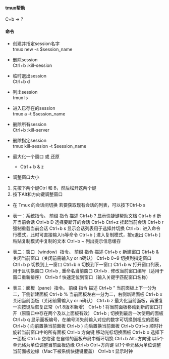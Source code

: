 #### tmux帮助 
C+b -> ?

#### 命令
- 创建并指定session名字  
tmux new -s $session_name

- 删除session  
Ctrl+b :kill-session

- 临时退出session  
Ctrl+b d

- 列出session  
tmux ls

- 进入已存在的session  
tmux a -t $session_name

- 删除所有session  
Ctrl+b :kill-server

- 删除指定session  
tmux kill-session -t $session_name

- 最大化一个窗口 或 还原
  - Ctrl + b & z
  
- 调整窗口大小
1. 先按下两个键Ctrl 和 B，然后松开这两个键
2. 按下Alt和方向键调整窗口


- 在 Tmux 的会话间切换
若要获取现有会话的列表，可以按下Ctrl-b s



- 表一：系统指令。
前缀	指令	描述
Ctrl+b	?	显示快捷键帮助文档
Ctrl+b	d	断开当前会话
Ctrl+b	D	选择要断开的会话
Ctrl+b	Ctrl+z	挂起当前会话
Ctrl+b	r	强制重载当前会话
Ctrl+b	s	显示会话列表用于选择并切换
Ctrl+b	:	进入命令行模式，此时可直接输入ls等命令
Ctrl+b	[	进入复制模式，按q退出
Ctrl+b	]	粘贴复制模式中复制的文本
Ctrl+b	~	列出提示信息缓存

- 表二：窗口（window）指令。
前缀	指令	描述
Ctrl+b	c	新建窗口
Ctrl+b	&	关闭当前窗口（关闭前需输入y or n确认）
Ctrl+b	0~9	切换到指定窗口
Ctrl+b	p	切换到上一窗口
Ctrl+b	n	切换到下一窗口
Ctrl+b	w	打开窗口列表，用于且切换窗口
Ctrl+b	,	重命名当前窗口
Ctrl+b	.	修改当前窗口编号（适用于窗口重新排序）
Ctrl+b	f	快速定位到窗口（输入关键字匹配窗口名称）

- 表三：面板（pane）指令。
前缀	指令	描述
Ctrl+b	"	当前面板上下一分为二，下侧新建面板
Ctrl+b	%	当前面板左右一分为二，右侧新建面板
Ctrl+b	x	关闭当前面板（关闭前需输入y or n确认）
Ctrl+b	z	最大化当前面板，再重复一次按键后恢复正常（v1.8版本新增）
Ctrl+b	!	将当前面板移动到新的窗口打开（原窗口中存在两个及以上面板有效）
Ctrl+b	;	切换到最后一次使用的面板
Ctrl+b	q	显示面板编号，在编号消失前输入对应的数字可切换到相应的面板
Ctrl+b	{	向前置换当前面板
Ctrl+b	}	向后置换当前面板
Ctrl+b	Ctrl+o	顺时针旋转当前窗口中的所有面板
Ctrl+b	方向键	移动光标切换面板
Ctrl+b	o	选择下一面板
Ctrl+b	空格键	在自带的面板布局中循环切换
Ctrl+b	Alt+方向键	以5个单元格为单位调整当前面板边缘
Ctrl+b	Ctrl+方向键	以1个单元格为单位调整当前面板边缘（Mac下被系统快捷键覆盖）
Ctrl+b	t	显示时钟
